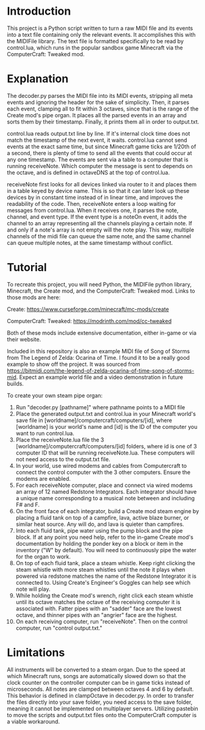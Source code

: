 # Introduction
This project is a Python script written to turn a raw MIDI file and its events into a text file containing only the relevant events. It accomplishes this with the MIDIFile library. The text file is formatted specifically to be read by control.lua,
which runs in the popular sandbox game Minecraft via the ComputerCraft: Tweaked mod.

# Explanation
The decoder.py parses the MIDI file into its MIDI events, stripping all meta events and ignoring the header for the sake of simplicity. Then, it parses each event, clamping all to fit within 3 octaves, since that is the range of the Create mod's pipe organ.
It places all the parsed events in an array and sorts them by their timestamp. Finally, it prints them all in order to output.txt.

control.lua reads output.txt line by line. If it's internal clock time does not match the timestamp of the next event, it waits. control.lua cannot send events at the exact same time, but since Minecraft game ticks are 1/20th of a second, there is plenty of time
to send all the events that could occur at any one timestamp. The events are sent via a table to a computer that is running receiveNote. Which computer the message is sent to depends on the octave, and is defined in octaveDNS at the top of control.lua. 

receiveNote first looks for all devices linked via router to it and places them in a table keyed by device name. This is so that it can later look up these devices by in constant time instead of in linear time, and improves the readability of the code.
Then, receiveNote enters a loop waiting for messages from control.lua. When it receives one, it parses the note, channel, and event type. If the event type is a noteOn event, it adds the channel to an array representing all the channels playing a certain note.
If and only if a note's array is not empty will the note play. This way, multiple channels of the midi file can queue the same note, and the same channel can queue multiple notes, at the same timestamp without conflict.

# Tutorial
To recreate this project, you will need Python, the MIDIFile python library, Minecraft, the Create mod, and the ComputerCraft: Tweaked mod. Links to those mods are here:

Create: https://www.curseforge.com/minecraft/mc-mods/create

ComputerCraft: Tweaked: https://modrinth.com/mod/cc-tweaked

Both of these mods include extensive documentation, either in-game or via their website.

Included in this repository is also an example MIDI file of Song of Storms from The Legend of Zelda: Ocarina of Time. I found it to be a really good example to show off the project. It was sourced from https://bitmidi.com/the-legend-of-zelda-ocarina-of-time-song-of-storms-mid.
Expect an example world file and a video demonstration in future builds.

To create your own steam pipe organ:
1. Run "decoder.py [pathname]" where pathname points to a MIDI file
2. Place the generated output.txt and control.lua in your Minecraft world's save file in [worldname]/computercraft/computers/[id], where [worldname] is your world's name and [id] is the ID of the computer you want to run control.lua.
3. Place the receiveNote.lua file the 3 [worldname]/computercraft/computers/[id] folders, where id is one of 3 computer ID that will be running receiveNote.lua. These computers will not need access to the output.txt file.
4. In your world, use wired modems and cables from Computercraft to connect the control computer with the 3 other computers. Ensure the modems are enabled.
5. For each receiveNote computer, place and connect via wired modems an array of 12 named Redstone Integrators. Each integrator should have a unique name corresponding to a musical note between and including F# and F.
6. On the front face of each integrator, build a Create mod steam engine by placing a fluid tank on top of a campfire, lava, active blaze burner, or similar heat source. Any will do, and lava is quieter than campfires.
7. Into each fluid tank, pipe water using the pump block and the pipe block. If at any point you need help, refer to the in-game Create mod's documentation by holding the ponder key on a block or item in the inventory ("W" by default). You will need to continuously pipe the water for the organ to work.
8. On top of each fluid tank, place a steam whistle. Keep right clicking the steam whistle with more steam whistles until the note it plays when powered via redstone matches the name of the Redstone Integrator it is connected to. Using Create's Engineer's Goggles can help see which note will play.
9. While holding the Create mod's wrench, right click each steam whistle until its octave matches the octave of the receiving computer it is associated with. Fatter pipes with an "sadder" face are the lowest octave, and thinner pipes with an "angrier" face are the highest.
10. On each receiving computer, run "receiveNote". Then on the control computer, run "control output.txt."

# Limitations
All instruments will be converted to a steam organ.
Due to the speed at which Minecraft runs, songs are automatically slowed down so that the clock counter on the controller computer can be in game ticks instead of microseconds.
All notes are clamped between octaves 4 and 6 by default. This behavior is defined in clampOctave in decoder.py.
In order to transfer the files directly into your save folder, you need access to the save folder, meaning it cannot be implemented on multiplayer servers. Utilizing pastebin to move the scripts and output.txt files onto the ComputerCraft computer is a viable workaround.
